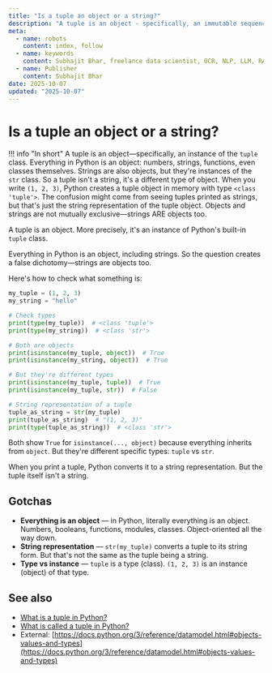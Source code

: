 ```yaml
---
title: "Is a tuple an object or a string?"
description: "A tuple is an object - specifically, an immutable sequence object. Everything in Python is an object."
meta:
  - name: robots
    content: index, follow
  - name: keywords
    content: Subhajit Bhar, freelance data scientist, OCR, NLP, LLM, RAG, knowledge base, python, tuple, concepts
  - name: Publisher
    content: Subhajit Bhar
date: 2025-10-07
updated: "2025-10-07"
---
```


# Is a tuple an object or a string?

<!-- more -->

!!! info "In short"
    A tuple is an object—specifically, an instance of the `tuple` class. Everything in Python is an object: numbers, strings, functions, even classes themselves. Strings are also objects, but they're instances of the `str` class. So a tuple isn't a string, it's a different type of object. When you write `(1, 2, 3)`, Python creates a tuple object in memory with type `<class 'tuple'>`. The confusion might come from seeing tuples printed as strings, but that's just the string representation of the tuple object. Objects and strings are not mutually exclusive—strings ARE objects too.

A tuple is an object. More precisely, it's an instance of Python's built-in `tuple` class.

Everything in Python is an object, including strings. So the question creates a false dichotomy—strings are objects too.

Here's how to check what something is:

```python
my_tuple = (1, 2, 3)
my_string = "hello"

# Check types
print(type(my_tuple))  # <class 'tuple'>
print(type(my_string))  # <class 'str'>

# Both are objects
print(isinstance(my_tuple, object))  # True
print(isinstance(my_string, object))  # True

# But they're different types
print(isinstance(my_tuple, tuple))  # True
print(isinstance(my_tuple, str))  # False

# String representation of a tuple
tuple_as_string = str(my_tuple)
print(tuple_as_string)  # "(1, 2, 3)"
print(type(tuple_as_string))  # <class 'str'>
```

Both show `True` for `isinstance(..., object)` because everything inherits from `object`. But they're different specific types: `tuple` vs `str`.

When you print a tuple, Python converts it to a string representation. But the tuple itself isn't a string.

## Gotchas

* **Everything is an object** — in Python, literally everything is an object. Numbers, booleans, functions, modules, classes. Object-oriented all the way down.
* **String representation** — `str(my_tuple)` converts a tuple to its string form. But that's not the same as the tuple being a string.
* **Type vs instance** — `tuple` is a type (class). `(1, 2, 3)` is an instance (object) of that type.

## See also

* [What is a tuple in Python?](what-is-a-tuple-in-python.md)
* [What is called a tuple in Python?](what-is-called-a-tuple-in-python.md)
* External: [https://docs.python.org/3/reference/datamodel.html#objects-values-and-types](https://docs.python.org/3/reference/datamodel.html#objects-values-and-types)

<script type="application/ld+json">
{
  "@context": "https://schema.org",
  "@type": "FAQPage",
  "mainEntity": [{
    "@type": "Question",
    "name": "Is a tuple an object or a string?",
    "acceptedAnswer": {
      "@type": "Answer",
      "text": "A tuple is an object—specifically, an instance of the tuple class. Everything in Python is an object: numbers, strings, functions, even classes themselves. Strings are also objects, but they're instances of the str class. So a tuple isn't a string, it's a different type of object."
    }
  }]
}
</script>
